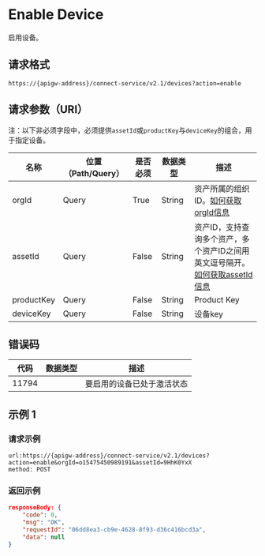 # Enable Device

启用设备。

## 请求格式

```
https://{apigw-address}/connect-service/v2.1/devices?action=enable
```

## 请求参数（URI）

注：以下非必须字段中，必须提供`assetId`或`productKey`与`deviceKey`的组合，用于指定设备。

| 名称          | 位置（Path/Query） | 是否必须 | 数据类型 | 描述      |
|---------------|------------------|----------|-----------|--------------|
| orgId         | Query            | True     | String    | 资产所属的组织ID。[如何获取orgId信息](/docs/api/zh_CN/latest/api_faqs#orgid-orgid)                |
| assetId  | Query          | False      | String        | 资产ID，支持查询多个资产，多个资产ID之间用英文逗号隔开。[如何获取assetId信息](/docs/api/zh_CN/latest/api_faqs.html#assetid-assetid) |
| productKey | Query         | False      | String         | Product Key      |
| deviceKey | Query         | False     | String          | 设备key          |
    


## 错误码

| 代码| 数据类型 | 描述         |
|-------------|-----------------------------------|-----------------------------|
| 11794 |                | 要启用的设备已处于激活状态             |


## 示例 1

### 请求示例

```
url:https://{apigw-address}/connect-service/v2.1/devices?action=enable&orgId=o15475450989191&assetId=9HhK0YxX
method: POST
```

### 返回示例

```json
responseBody: {
	"code": 0,
	"msg": "OK",
	"requestId": "06dd8ea3-cb9e-4628-8f93-d36c416bcd3a",
	"data": null
}
```

